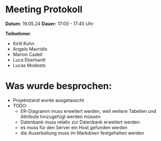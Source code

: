 # Meeting Protokoll 

**Datum:** 19.05.24
**Dauer:** 17:00 - 17:45 Uhr

**Teilnehmer**: 
* Kirill Kuhn
* Angelo Mavridis 
* Marlon Cadell
* Luca Eberhardt
* Lucas Modesto

# Was wurde besprochen:
* Projektstand wurde ausgetauscht
* TODO:
  * ER-Diagramm muss erweitert werden, weil weitere Tabellen und Attribute hinzugefügt werden müssen
  * Datenbank muss relativ zur Datenbank erweitert werden
  * es muss für den Server ein Host gefunden werden
  * die Ausarbeitung muss im Markdown festgehalten werden 